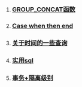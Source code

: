 1. ### [GROUP\_CONCAT函数](/sql/mysql/groupconcat.md)
2. ### [Case when then end](/sql/mysql/case-when-then-end.md)
3. ### [关于时间的一些查询](/sql/mysql/guan-yu-shi-jian-de-yi-xie-cha-xun.md)
4. ### [实用sql](/sql/mysql/shi-yong-sql.md)
5. ### [事务+隔离级别](/sql/mysql/shi-52a1+-ge-li-ji-bie.md)




